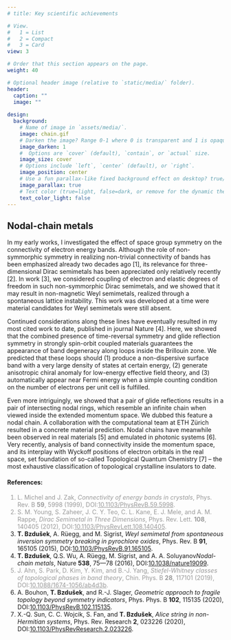 ```yaml
---
# title: Key scientific achievements

# View.
#   1 = List
#   2 = Compact
#   3 = Card
view: 3

# Order that this section appears on the page.
weight: 40

# Optional header image (relative to `static/media/` folder).
header:
  caption: ""
  image: ""
  
design:
  background:
    # Name of image in `assets/media/`.
    image: chain.gif
    # Darken the image? Range 0-1 where 0 is transparent and 1 is opaque.
    image_darken: 1
    #  Options are `cover` (default), `contain`, or `actual` size.
    image_size: cover
    # Options include `left`, `center` (default), or `right`.
    image_position: center
    # Use a fun parallax-like fixed background effect on desktop? true/false
    image_parallax: true
    # Text color (true=light, false=dark, or remove for the dynamic theme color).
    text_color_light: false
---
```

<section>
  <h2>Nodal-chain metals</h2>
  <p>In my early works, I investigated the effect of space group symmetry on the connectivity of electron energy bands. Although the role of non-symmorphic symmetry in realizing non-trivial connectivity of bands has been emphasized already two decades ago [1], its relevance for three-dimensional Dirac semimetals has been appreciated only relatively recently [2]. In work [3], we considered coupling of electron and elastic degrees of freedom in such non-symmorphic Dirac semimetals, and we showed that it may result in non-magnetic Weyl semimetals, realized through a spontaneous lattice instability. This work was developed at a time were material candidates for Weyl semimetals were still absent.</p>
  <p>Continued considerations along these lines have eventually resulted in my most cited work to date, published in journal Nature [4]. Here, we showed that the combined presence of time-reversal symmetry and glide reflection symmetry in strongly spin-orbit coupled materials guarantees the appearance of band degeneracy along loops inside the Brillouin zone. We predicted that these loops should (1) produce a non-dispersive surface band with a very large density of states at certain energy, (2) generate anisotropic chiral anomaly for low-energy effective field theory, and (3) automatically appear near Fermi energy when a simple counting condition on the number of electrons per unit cell is fulfilled.</p>
  <p>Even more intriguingly, we showed that a pair of glide reflections results in a pair of intersecting nodal rings, which resemble an infinite chain when viewed inside the extended momentum space. We dubbed this feature a nodal chain. A collaboration with the computational team at ETH Zürich resulted in a concrete material prediction. Nodal chains have meanwhile been observed in real materials [5] and emulated in photonic systems [6]. Very recently, analysis of band connectivity inside the momentum space, and its interplay with Wyckoff positions of electron orbitals in the real space, set foundation of so-called Topological Quantum Chemistry [7] – the most exhaustive classification of topological crystalline insulators to date.
</p>
  <h4>References:</h4>
  <ol>
    <font color="#999999"><li> L. Michel and J. Zak, <i>Connectivity of energy bands in crystals</i>, Phys. Rev. B <b>59</b>, 5998 (1999), DOI:<a href="https://doi.org/10.1103/PhysRevB.59.5998" target="_blank" style="color:inherit">10.1103/PhysRevB.59.5998</a>.</li></font>
    <font color="#999999"><li> S. M. Young, S. Zaheer, J. C. Y. Teo, C. L. Kane, E. J. Mele, and A. M. Rappe, <i>Dirac Semimetal in Three Dimensions</i>, Phys. Rev. Lett. <b>108</b>, 140405 (2012), DOI:<a href="https://doi.org/10.1103/PhysRevLett.108.140405" target="_blank" style="color:inherit">10.1103/PhysRevLett.108.140405</a>.</li></font>
    <li> <b>T. Bzdušek</b>, A. Rüegg, and M. Sigrist, <i>Weyl semimetal from spontaneous inversion symmetry breaking in pyrochlore oxides</i>, Phys. Rev. B <b>91</b>, 165105 (2015), DOI:<a href="https://doi.org/10.1103/PhysRevB.91.165105" target="_blank">10.1103/PhysRevB.91.165105</a>.</li>
    <li> <b>T. Bzdušek</b>, Q.S. Wu, A. Rüegg, M. Sigrist, and A. A. Soluyanov<i>Nodal-chain metals</i>, Nature <b>538</b>, 75—78 (2016), DOI:<a href="https://doi.org/10.1038/nature19099" target="_blank">10.1038/nature19099</a>. </li>
  <font color="#999999"><li> J. Ahn, S. Park, D. Kim, Y. Kim, and B.-J. Yang, <i>Stiefel-Whitney classes of topological phases in band theory</i>, Chin. Phys. B <b>28</b>, 117101 (2019), DOI:<a href="https://doi.org/10.1088/1674-1056/ab4d3b" target="_blank" style="color:inherit">10.1088/1674-1056/ab4d3b</a>. </li></font>
    <li> A. Bouhon, <b>T. Bzdušek</b>, and R.-J. Slager, <i>Geometric approach to fragile topology beyond symmetry indicators</i>, Phys. Phys. B <b>102</b>, 115135 (2020), DOI:<a href="https://doi.org/10.1103/PhysRevB.102.115135" target="_blank">10.1103/PhysRevB.102.115135</a>. </li>
    <li> X.-Q. Sun, C. C. Wojcik, S. Fan, and <b>T. Bzdušek</b>, <i>Alice string in non-Hermitian systems</i>, Phys. Rev. Research <b>2</b>, 023226 (2020), DOI:<a href="https://doi.org/10.1103/PhysRevResearch.2.023226" target="_blank">10.1103/PhysRevResearch.2.023226</a>. </li>
  </ol>
</section>
<br>
<br>
